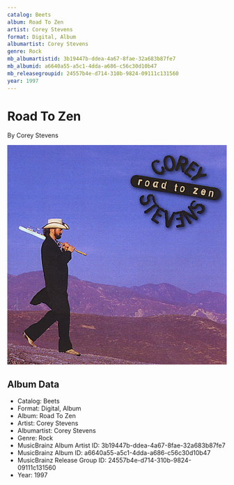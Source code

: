```yaml
---
catalog: Beets
album: Road To Zen
artist: Corey Stevens
format: Digital, Album
albumartist: Corey Stevens
genre: Rock
mb_albumartistid: 3b19447b-ddea-4a67-8fae-32a683b87fe7
mb_albumid: a6640a55-a5c1-4dda-a686-c56c30d10b47
mb_releasegroupid: 24557b4e-d714-310b-9824-09111c131560
year: 1997
---
```


# Road To Zen

By Corey Stevens

![](../../assets/beetscovers/Corey_Stevens-Road_To_Zen.jpg)

## Album Data

- Catalog: Beets
- Format: Digital, Album
- Album: Road To Zen
- Artist: Corey Stevens
- Albumartist: Corey Stevens
- Genre: Rock
- MusicBrainz Album Artist ID: 3b19447b-ddea-4a67-8fae-32a683b87fe7
- MusicBrainz Album ID: a6640a55-a5c1-4dda-a686-c56c30d10b47
- MusicBrainz Release Group ID: 24557b4e-d714-310b-9824-09111c131560
- Year: 1997

